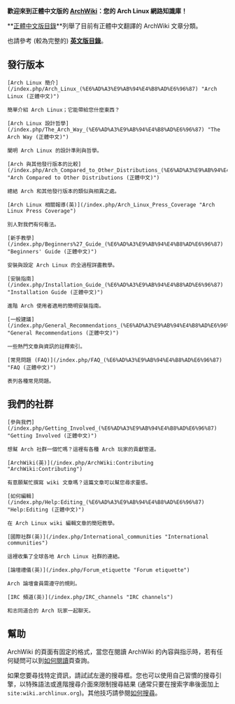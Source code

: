 **歡迎來到正體中文版的 [ArchWiki](/index.php/ArchWiki:About "ArchWiki:About")：您的 Arch Linux 網路知識庫！**

**[正體中文版目錄](/index.php/Table_of_Contents_(%E6%AD%A3%E9%AB%94%E4%B8%AD%E6%96%87) "Table of Contents (正體中文)")**列舉了目前有正體中文翻譯的 ArchWiki 文章分類。

也請參考 (較為完整的) **[英文版目錄](/index.php/Table_of_contents "Table of contents")**。

## 發行版本

	[Arch Linux 簡介](/index.php/Arch_Linux_(%E6%AD%A3%E9%AB%94%E4%B8%AD%E6%96%87) "Arch Linux (正體中文)")

	簡單介紹 Arch Linux；它能帶給您什麼東西？

	[Arch Linux 設計哲學](/index.php/The_Arch_Way_(%E6%AD%A3%E9%AB%94%E4%B8%AD%E6%96%87) "The Arch Way (正體中文)")

	闡明 Arch Linux 的設計準則與哲學。

	[Arch 與其他發行版本的比較](/index.php/Arch_Compared_to_Other_Distributions_(%E6%AD%A3%E9%AB%94%E4%B8%AD%E6%96%87) "Arch Compared to Other Distributions (正體中文)")

	總結 Arch 和其他發行版本的類似與相異之處。

	[Arch Linux 相關報導(英)](/index.php/Arch_Linux_Press_Coverage "Arch Linux Press Coverage")

	別人對我們有何看法。

	[新手教學](/index.php/Beginners%27_Guide_(%E6%AD%A3%E9%AB%94%E4%B8%AD%E6%96%87) "Beginners' Guide (正體中文)")

	安裝與設定 Arch Linux 的全過程詳盡教學。

	[安裝指南](/index.php/Installation_Guide_(%E6%AD%A3%E9%AB%94%E4%B8%AD%E6%96%87) "Installation Guide (正體中文)")

	進階 Arch 使用者適用的簡明安裝指南。

	[一般建議](/index.php/General_Recommendations_(%E6%AD%A3%E9%AB%94%E4%B8%AD%E6%96%87) "General Recommendations (正體中文)")

	一些熱門文章與資訊的註釋索引。

	[常見問題 (FAQ)](/index.php/FAQ_(%E6%AD%A3%E9%AB%94%E4%B8%AD%E6%96%87) "FAQ (正體中文)")

	表列各種常見問題。

## 我們的社群

	[參與我們](/index.php/Getting_Involved_(%E6%AD%A3%E9%AB%94%E4%B8%AD%E6%96%87) "Getting Involved (正體中文)")

	想幫 Arch 社群一個忙嗎？這裡有各種 Arch 玩家的貢獻管道。

	[ArchWiki(英)](/index.php/ArchWiki:Contributing "ArchWiki:Contributing")

	有意願幫忙撰寫 wiki 文章嗎？這篇文章可以幫您尋求靈感。

	[如何編輯](/index.php/Help:Editing_(%E6%AD%A3%E9%AB%94%E4%B8%AD%E6%96%87) "Help:Editing (正體中文)")

	在 Arch Linux wiki 編輯文章的簡短教學。

	[國際社群(英)](/index.php/International_communities "International communities")

	這裡收集了全球各地 Arch Linux 社群的連結。

	[論壇禮儀(英)](/index.php/Forum_etiquette "Forum etiquette")

	Arch 論壇會員需遵守的規則。

	[IRC 頻道(英)](/index.php/IRC_channels "IRC channels")

	和志同道合的 Arch 玩家一起聊天。

## 幫助

ArchWiki 的頁面有固定的格式，當您在閱讀 ArchWiki 的內容與指示時，若有任何疑問可以到[如何閱讀](/index.php/Help:Reading "Help:Reading")頁查詢。

如果您要尋找特定資訊，請試試左邊的搜尋框。您也可以使用自己習慣的搜尋引擎，以特殊語法或進階搜尋介面來限制搜尋結果 (通常只要在搜索字串後面加上 `site:wiki.archlinux.org`)。其他技巧請參閱[如何搜尋](/index.php/Help:Searching "Help:Searching")。
